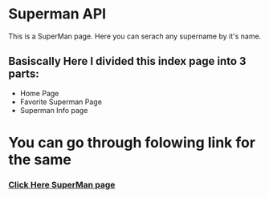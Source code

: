 # Superman API
This is a SuperMan page. Here you can serach any supername by it's name.
<h2> Basiscally Here I divided this index page into 3 parts:</h2>
<ul>
  <li>Home Page</li>
  <li>Favorite Superman Page</li>
  <li>Superman Info page</li>
</ul>
<h1>You can go through folowing link for the same</h1>
<h3> <a href="https://rks107.github.io/SupermanAPI/.">Click Here SuperMan page</a></h3>
